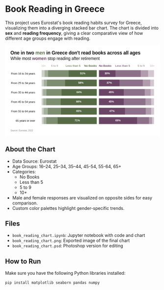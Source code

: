 # Book Reading in Greece

This project uses Eurostat's book reading habits survey for Greece, visualizing them into a diverging stacked bar chart. 
The chart is divided into **sex** and **reading frequency**, giving a clear comparative view of how different age groups engage with reading.

![Chart](book_reading_chart.png)

## About the Chart

- Data Source: Eurostat
- Age Groups: 16–24, 25–34, 35–44, 45-54, 55-64, 65+
- Categories:
  - No Books
  - Less than 5
  - 5 to 9
  - 10+
- Male and female responses are visualized on opposite sides for easy comparison.
- Custom color palettes highlight gender-specific trends.

## Files

- `book_reading_chart.ipynb`: Jupyter notebook with code and chart
- `book_reading_chart.png`: Exported image of the final chart
- `book_reading_chart.psd`: Photoshop version for editing

## How to Run

Make sure you have the following Python libraries installed:

```bash
pip install matplotlib seaborn pandas numpy
